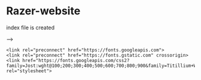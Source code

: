# Razer-website
index file is created 
 <link rel="stylesheet" href="https://unpkg.com/boxicons@latest/css/boxicons.min.css">
     <link rel="preconnect" href="https://fonts.gstatic.com" crossorigin>
    <link href="https://fonts.googleapis.com/css2?family=Jost:wght@100;200;300;400;500;600;700;800;900&family=Titillium+Web:wght@200&display=swap" rel="stylesheet"> -->
    <link rel="preconnect" href="https://fonts.googleapis.com">
    <link rel="preconnect" href="https://fonts.gstatic.com" crossorigin>
    <link href="https://fonts.googleapis.com/css2?family=Jost:wght@100;200;300;400;500;600;700;800;900&family=Titillium+Web:wght@200;300&display=swap" rel="stylesheet">
     <link rel="preconnect" href="https://fonts.gstatic.com" crossorigin>
    <link href="https://fonts.googleapis.com/css2?family=Jost:wght@100;200;300;400;500;600;700;800;900&display=swap" rel="stylesheet"> 



    <link rel="preconnect" href="https://fonts.googleapis.com">
    <link rel="preconnect" href="https://fonts.gstatic.com" crossorigin>
    <link href="https://fonts.googleapis.com/css2?family=Jost:wght@100;200;300;400;500;600;700;800;900&family=Titillium+Web:wght@200;300;400;600;700;900&display=swap" rel="stylesheet">